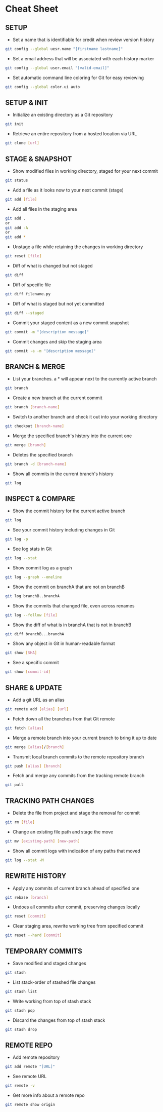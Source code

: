 # Cheat Sheet
## SETUP

+ Set a name that is identifiable for credit when review version history
```bash
git config --global uesr.name "[firstname lastname]"
```

+ Set a email address that will be associated with each history marker
```bash
git config --global user.email "[valid-email]"
```

+ Set automatic command line coloring for Git for easy reviewing
```bash
git config --global color.ui auto
```

## SETUP & INIT

+ Initialize an existing directory as a Git repository
```bash
git init
```

+ Retrieve an entire repository from a hosted location via URL
```bash
git clone [url]
```

## STAGE & SNAPSHOT

+ Show modified files in working directory, staged for your next commit
```bash
git status
```

+ Add a file as it looks now to your next commit (stage)
```bash
git add [file]
```

+ Add all files in the staging area
```bash
git add .
or
git add -A
or 
git add *
```

+ Unstage a file while retaining the changes in working directory
```bash
git reset [file]
```

+ Diff of what is changed but not staged
```bash
git diff
```

+ Diff of specific file
```bash
git diff filename.py
```

+ Diff of what is staged but not yet committed
```bash
git diff --staged
```

+ Commit your staged content as a new commit snapshot
```bash
git commit -m "[description message]"
```

+ Commit changes and skip the staging area
```bash
git commit -a -m "[description message]"
```

## BRANCH & MERGE

+ List your branches. a * will appear next to the currently active branch
```bash
git branch
```

+ Create a new branch at the current commit
```bash
git branch [branch-name]
```

+ Switch to another branch and check it out into your working directory
```bash
git checkout [branch-name]
```

+ Merge the specified branch's history into the current one
```bash
git merge [branch]
```

+ Deletes the specified branch
```bash
git branch -d [branch-name]
```

+ Show all commits in the current branch's history
```bash
git log
```

## INSPECT & COMPARE

+ Show the commit history for the current active branch
```bash
git log
```

+ See your commit history including changes in Git
```bash
git log -p
```

+ See log stats in Git
```bash
git log --stat
```

+ Show commit log as a graph 
```bash
git log --graph --oneline
```

+ Show the commit on branchA that are not on branchB
```bash
git log branchB..branchA
```

+ Show the commits that changed file, even across renames
```bash
git log --follow [file]
```

+ Show the diff of what is in branchA that is not in branchB
```bash
git diff branchB...branchA
```

+ Show any object in Git in human-readable format
```bash
git show [SHA]
```

+ See a specific commit
```bash
git show [commit-id]
```

## SHARE & UPDATE

+ Add a git URL as an alias
```bash
git remote add [alias] [url]
```

+ Fetch down all the branches from that Git remote
```bash
git fetch [alias]
```

+ Merge a remote branch into your current branch to bring it up to date
```bash
git merge [alias]/[branch]
```

+ Transmit local branch commits to the remote repository branch
```bash
git push [alias] [branch]
```

+ Fetch and merge any commits from the tracking remote branch
```bash
git pull
```

## TRACKING PATH CHANGES

+ Delete the file from project and stage the removal for commit
```bash
git rm [file]
```

+ Change an existing file path and stage the move
```bash
git mv [existing-path] [new-path]
```

+ Show all commit logs with indication of any paths that moved
```bash
git log --stat -M
```

## REWRITE HISTORY

+ Apply any commits of current branch ahead of specified one
```bash
git rebase [branch]
```

+ Undoes all commits after commit, preserving changes locally
```bash
git reset [commit]
```

+ Clear staging area, rewrite working tree from specified commit
```bash
git reset --hard [commit]
```

## TEMPORARY COMMITS

+ Save modified and staged changes
```bash
git stash
```

+ List stack-order of stashed file changes
```bash
git stash list
```

+ Write working from top of stash stack
```bash
git stash pop
```

+ Discard the changes from top of stash stack
```bash
git stash drop
```

## REMOTE REPO

+ Add remote repository
```bash
git add remote "[URL]"
```

+ See remote URL
```bash
git remote -v
```

+ Get more info about a remote repo
```bash
git remote show origin
```




